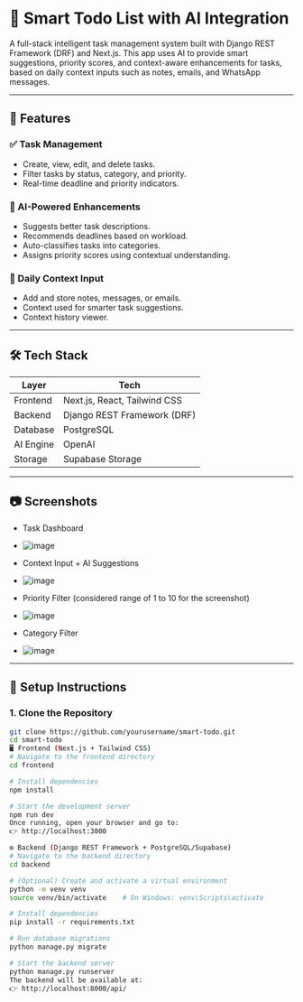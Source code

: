 # 🧠 Smart Todo List with AI Integration

A full-stack intelligent task management system built with Django REST Framework (DRF) and Next.js. This app uses AI to provide smart suggestions, priority scores, and context-aware enhancements for tasks, based on daily context inputs such as notes, emails, and WhatsApp messages.

---

## 📌 Features

### ✅ Task Management
- Create, view, edit, and delete tasks.
- Filter tasks by status, category, and priority.
- Real-time deadline and priority indicators.

### 🧠 AI-Powered Enhancements
- Suggests better task descriptions.
- Recommends deadlines based on workload.
- Auto-classifies tasks into categories.
- Assigns priority scores using contextual understanding.

### 📝 Daily Context Input
- Add and store notes, messages, or emails.
- Context used for smarter task suggestions.
- Context history viewer.

---

## 🛠 Tech Stack

| Layer     | Tech                                 |
|-----------|--------------------------------------|
| Frontend  | Next.js, React, Tailwind CSS         |
| Backend   | Django REST Framework (DRF)          |
| Database  | PostgreSQL                           |
| AI Engine | OpenAI
| Storage   | Supabase Storage                     |

---

## 📷 Screenshots

- Task Dashboard
- ![image](https://github.com/user-attachments/assets/8531e2dd-e70c-4356-b3f5-a18a789a7b54)


- Context Input + AI Suggestions
- ![image](https://github.com/user-attachments/assets/1f1eda2c-4b30-4a24-8c25-eaf5299ef347)


- Priority Filter (considered range of 1 to 10 for the screenshot)
- ![image](https://github.com/user-attachments/assets/2d83ef9d-d51a-492f-95b3-8086cee837b7)
- Category Filter
- ![image](https://github.com/user-attachments/assets/3e13ed8c-bf23-4d36-b132-3fa5b0d82ac7)

---

## 🔧 Setup Instructions

### 1. Clone the Repository

```bash
git clone https://github.com/yourusername/smart-todo.git
cd smart-todo
🖥️ Frontend (Next.js + Tailwind CSS)
# Navigate to the frontend directory
cd frontend

# Install dependencies
npm install

# Start the development server
npm run dev
Once running, open your browser and go to:
👉 http://localhost:3000

⚙️ Backend (Django REST Framework + PostgreSQL/Supabase)
# Navigate to the backend directory
cd backend

# (Optional) Create and activate a virtual environment
python -m venv venv
source venv/bin/activate    # On Windows: venv\Scripts\activate

# Install dependencies
pip install -r requirements.txt

# Run database migrations
python manage.py migrate

# Start the backend server
python manage.py runserver
The backend will be available at:
👉 http://localhost:8000/api/
